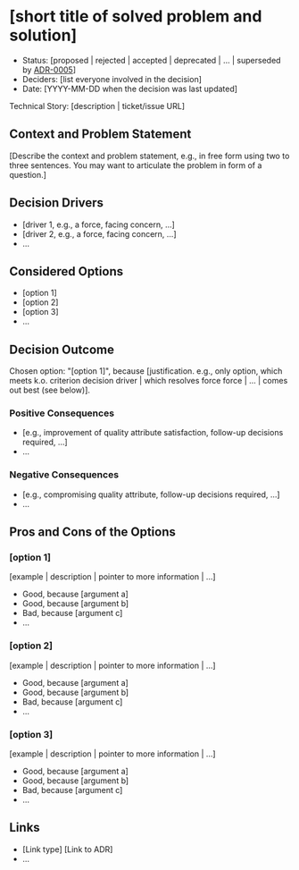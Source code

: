 # [short title of solved problem and solution]

* Status: [proposed | rejected | accepted | deprecated | … | superseded by [ADR-0005](0005-example.md)]
* Deciders: [list everyone involved in the decision]
* Date: [YYYY-MM-DD when the decision was last updated] 

Technical Story: [description | ticket/issue URL] 

## Context and Problem Statement

[Describe the context and problem statement, e.g., in free form using two to three sentences. You may want to articulate the problem in form of a question.]

## Decision Drivers 

* [driver 1, e.g., a force, facing concern, …]
* [driver 2, e.g., a force, facing concern, …]
* … <!-- numbers of drivers can vary -->

## Considered Options

* [option 1]
* [option 2]
* [option 3]
* … <!-- numbers of options can vary -->

## Decision Outcome

Chosen option: "[option 1]", because [justification. e.g., only option, which meets k.o. criterion decision driver | which resolves force force | … | comes out best (see below)].

### Positive Consequences 

* [e.g., improvement of quality attribute satisfaction, follow-up decisions required, …]
* …

### Negative Consequences 

* [e.g., compromising quality attribute, follow-up decisions required, …]
* …

## Pros and Cons of the Options 

### [option 1]

[example | description | pointer to more information | …] 

* Good, because [argument a]
* Good, because [argument b]
* Bad, because [argument c]
* … <!-- numbers of pros and cons can vary -->

### [option 2]

[example | description | pointer to more information | …] 

* Good, because [argument a]
* Good, because [argument b]
* Bad, because [argument c]
* … <!-- numbers of pros and cons can vary -->

### [option 3]

[example | description | pointer to more information | …] 

* Good, because [argument a]
* Good, because [argument b]
* Bad, because [argument c]
* … <!-- numbers of pros and cons can vary -->

## Links 

* [Link type] [Link to ADR] <!-- example: Refined by [ADR-0005](0005-example.md) -->
* … <!-- numbers of links can vary -->